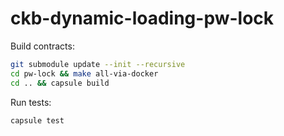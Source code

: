 # ckb-dynamic-loading-pw-lock

Build contracts:

``` sh
git submodule update --init --recursive
cd pw-lock && make all-via-docker
cd .. && capsule build
```

Run tests:

``` sh
capsule test
```
